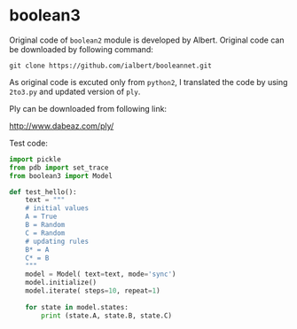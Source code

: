 # boolean3

Original code of `boolean2` module is developed by Albert. Original code can be downloaded by following command:

```
git clone https://github.com/ialbert/booleannet.git
```

As original code is excuted only from `python2`, I translated the code by using `2to3.py` and updated version of `ply`. 

Ply can be downloaded from following link:

http://www.dabeaz.com/ply/

Test code: 
```python
import pickle 
from pdb import set_trace
from boolean3 import Model

def test_hello():
    text = """
    # initial values
    A = True
    B = Random
    C = Random
    # updating rules
    B* = A
    C* = B
    """
    model = Model( text=text, mode='sync')
    model.initialize()
    model.iterate( steps=10, repeat=1)
    
    for state in model.states:
        print (state.A, state.B, state.C)
```
